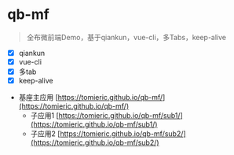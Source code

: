 # qb-mf

> 全布微前端Demo，基于qiankun，vue-cli，多Tabs，keep-alive

- [x] qiankun
- [x] vue-cli
- [x] 多tab
- [x] keep-alive

* 基座主应用 [https://tomieric.github.io/qb-mf/](https://tomieric.github.io/qb-mf/)
  * 子应用1 [https://tomieric.github.io/qb-mf/sub1/](https://tomieric.github.io/qb-mf/sub1/)
  * 子应用2 [https://tomieric.github.io/qb-mf/sub2/](https://tomieric.github.io/qb-mf/sub2/)